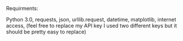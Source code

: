 Requirments:

Python 3.0, 
requests, 
json, 
urllib.request, 
datetime, 
matplotlib, 
internet access, 
(feel free to replace my API key I used two different keys but it should be pretty easy to replace)